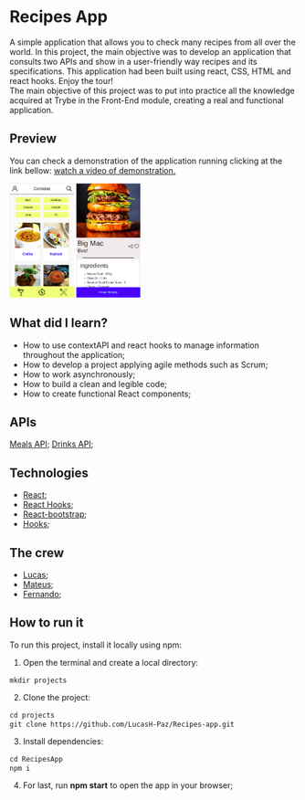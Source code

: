 # Recipes App
A simple application that allows you to check many recipes from all over the world. In this project, the main objective was to develop an application that consults two APIs and show in a user-friendly way recipes and its specifications. This application had been built using react, CSS, HTML and react hooks. Enjoy the tour!
<br>
The main objective of this project was to put into practice all the knowledge acquired at Trybe in the Front-End module, creating a real and functional application.

## Preview
You can check a demonstration of the application running clicking at the link bellow:
[watch a video of demonstration.](https://youtu.be/OX5L9WWe3xc)

<img src="./src/images/home.png" height="200">
<img src="./src/images/details.png" height="200">


## What did I learn?
* How to use contextAPI and react hooks to manage information throughout the application;
* How to develop a project applying agile methods such as Scrum;
* How to work asynchronously;
* How to build a clean and legible code;
* How to create functional React components;

## APIs
[Meals API](https://www.themealdb.com/);
[Drinks API](https://www.thecocktaildb.com/api.php);

## Technologies
* [React](https://reactjs.org/);
* [React Hooks](https://pt-br.reactjs.org/docs/context.html);
* [React-bootstrap](https://react-bootstrap.github.io/);
* [Hooks](https://pt-br.reactjs.org/docs/hooks-intro.html);
## The crew
* [Lucas](https://github.com/LucasH-Paz);
* [Mateus](https://github.com/mateussays);
* [Fernando](https://github.com/fcbresende);
## How to run it
To run this project, install it locally using npm:
1.  Open the terminal and create a local directory:
``` 
mkdir projects
```
2.  Clone the project:
```
cd projects
git clone https://github.com/LucasH-Paz/Recipes-app.git
```
  3.  Install dependencies:
```
cd RecipesApp
npm i
```
  4.  For last, run  **npm start**  to open the app in your browser;

